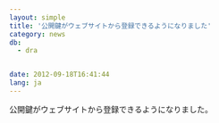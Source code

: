 ```yaml
---
layout: simple
title: '公開鍵がウェブサイトから登録できるようになりました'
category: news
db:
  - dra


date: 2012-09-18T16:41:44
lang: ja
---
```


公開鍵がウェブサイトから登録できるようになりました。
